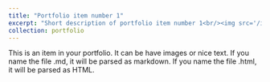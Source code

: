 ```yaml
---
title: "Portfolio item number 1"
excerpt: "Short description of portfolio item number 1<br/><img src='/images/painkillers.jpg'>"
collection: portfolio
---
```


This is an item in your portfolio. It can be have images or nice text. If you name the file .md, it will be parsed as markdown. If you name the file .html, it will be parsed as HTML. 
